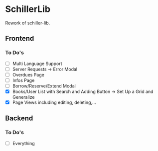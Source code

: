 # SchillerLib
Rework of schiller-lib.
## Frontend

### To Do's
- [ ] Multi Language Support
- [ ] Server Requests -> Error Modal
- [ ] Overdues Page
- [ ] Infos Page
- [ ] Borrow/Reserve/Extend Modal
- [x] Books/User List with Search and Adding Button -> Set Up a Grid and Generalize
- [x] Page Views including editing, deleting,...

## Backend

### To Do's
- [ ] Everything